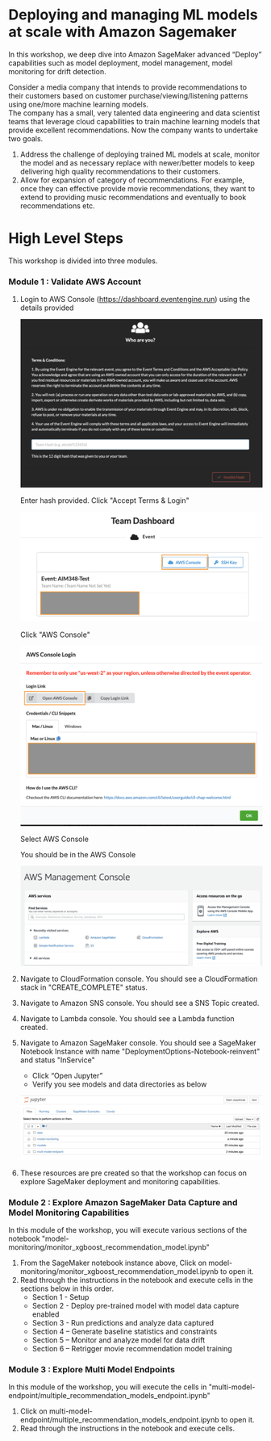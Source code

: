# Deploying and managing ML models at scale with Amazon Sagemaker

In this workshop, we deep dive into Amazon SageMaker advanced “Deploy” capabilities such as model deployment, model management, model monitoring for drift detection.  

Consider a media company that intends to provide recommendations to their customers  based on customer purchase/viewing/listening patterns using one/more machine learning models.  
The company has a small, very talented data engineering and data scientist teams that leverage cloud capabilities to train machine learning models that provide excellent recommendations. 
Now the company wants to undertake two goals.

1.	Address the challenge of deploying trained ML models at scale, monitor the model and as necessary replace with newer/better models to keep delivering high quality recommendations to their customers.  
2.	Allow for expansion of category of recommendations.  For example, once they can effective provide movie recommendations, they want to extend to providing music recommendations and eventually to book recommendations etc. 

# High Level Steps

This workshop is divided into three modules.

### Module 1 : Validate AWS Account 
   1. Login to AWS Console (https://dashboard.eventengine.run) using the details provided
    
      ![ee-login](images/ee/EventEngine_Login.png)
        
      Enter hash provided. Click "Accept Terms & Login"
        
        ![ee-login](images/ee/EventEngine_AWSConsole_Button.png) 
        
      Click "AWS Console" 
        
        ![ee-login](images/ee/EventEngine_AWSConsole_Tab.png) 
        
       Select AWS Console
        
      You should be in the AWS Console
        
        ![ee-login](images/ee/EventEngine_AWSConsole_View.png) 
        
   2. Navigate to CloudFormation console.  You should see a CloudFormation stack in "CREATE_COMPLETE" status.
    
   3. Navigate to Amazon SNS console.  You should see a SNS Topic created.
    
   4. Navigate to Lambda console.  You should see a Lambda function created.
    
   5. Navigate to Amazon SageMaker console. You should see a SageMaker Notebook Instance with name "DeploymentOptions-Notebook-reinvent" and status "InService"
        * Click “Open Jupyter”
        * Verify you see models and data directories as below
        
        ![JupyterNotebookHome](images/JupyterNotebook_Home.png)
        
   6. These resources are pre created so that the workshop can focus on explore SageMaker deployment and monitoring capabilities.   
    
### Module 2 : Explore Amazon SageMaker Data Capture and Model Monitoring Capabilities

   In this module of the workshop, you will execute various sections of the notebook "model-monitoring/monitor_xgboost_recommendation_model.ipynb"

   1. From the SageMaker notebook instance above, Click on model-monitoring/monitor_xgboost_recommendation_model.ipynb to open it.
   2. Read through the instructions in the notebook and execute cells in the sections below in this order. 
       *  Section 1 - Setup
       *  Section 2 - Deploy pre-trained model with model data capture enabled
       *  Section 3 - Run predictions and analyze data captured
       *  Section 4 – Generate baseline statistics and constraints
       *  Section 5 – Monitor and analyze model for data drift 
       *  Section 6 – Retrigger movie recommendation model training 

### Module 3 : Explore Multi Model Endpoints

   In this module of the workshop, you will execute the cells in "multi-model-endpoint/multiple_recommendation_models_endpoint.ipynb" 
   1. Click on multi-model-endpoint/multiple_recommendation_models_endpoint.ipynb to open it.
   2. Read through the instructions in the notebook and execute cells. 
